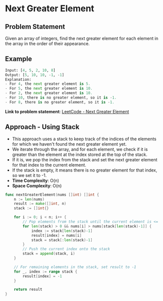 # Next Greater Element

## Problem Statement
Given an array of integers, find the next greater element for each element in the array in the order of their appearance.

## Example
```python
Input: [4, 5, 2, 10, 8]
Output: [5, 10, 10, -1, -1]
Explanation:
- For 4, the next greater element is 5.
- For 5, the next greater element is 10.
- For 2, the next greater element is 10.
- For 10, there is no greater element, so it is -1.
- For 8, there is no greater element, so it is -1.
```

**Link to problem statement**: [LeetCode - Next Greater Element](https://leetcode.com/problems/next-greater-element-i/)

## Approach - Using Stack
- This approach uses a stack to keep track of the indices of the elements for which we haven't found the next greater element yet.
- We iterate through the array, and for each element, we check if it is greater than the element at the index stored at the top of the stack.
- If it is, we pop the index from the stack and set the next greater element for that index to the current element.
- If the stack is empty, it means there is no greater element for that index, so we set it to -1.
- **Time Complexity**: O(n)
- **Space Complexity**: O(n)
```go
func nextGreaterElement(nums []int) []int {
	n := len(nums)
	result := make([]int, n)
	stack := []int{}

	for i := 0; i < n; i++ {
		// Pop elements from the stack until the current element is <= the top of the stack
		for len(stack) > 0 && nums[i] > nums[stack[len(stack)-1]] {
			index := stack[len(stack)-1]
			result[index] = nums[i]
			stack = stack[:len(stack)-1]
		}
		// Push the current index onto the stack
		stack = append(stack, i)
	}

	// For remaining elements in the stack, set result to -1
	for _, index := range stack {
		result[index] = -1
	}

	return result
}
```